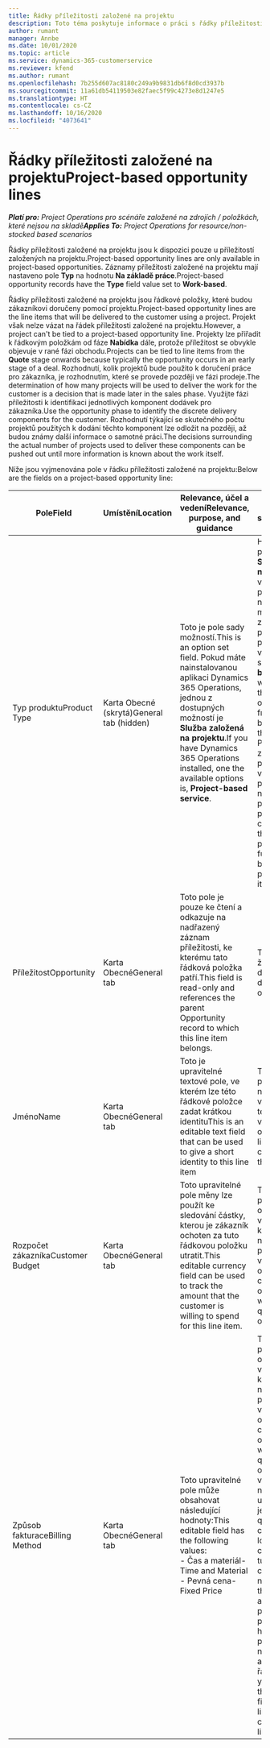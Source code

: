 ```yaml
---
title: Řádky příležitosti založené na projektu
description: Toto téma poskytuje informace o práci s řádky příležitosti založené na projektu.
author: rumant
manager: Annbe
ms.date: 10/01/2020
ms.topic: article
ms.service: dynamics-365-customerservice
ms.reviewer: kfend
ms.author: rumant
ms.openlocfilehash: 7b255d607ac8180c249a9b9831db6f8d0cd3937b
ms.sourcegitcommit: 11a61db54119503e82faec5f99c4273e8d1247e5
ms.translationtype: HT
ms.contentlocale: cs-CZ
ms.lasthandoff: 10/16/2020
ms.locfileid: "4073641"
---
```

# <a name="project-based-opportunity-lines"></a><span data-ttu-id="6464b-103">Řádky příležitosti založené na projektu</span><span class="sxs-lookup"><span data-stu-id="6464b-103">Project-based opportunity lines</span></span>

<span data-ttu-id="6464b-104">_**Platí pro:** Project Operations pro scénáře založené na zdrojích / položkách, které nejsou na skladě_</span><span class="sxs-lookup"><span data-stu-id="6464b-104">_**Applies To:** Project Operations for resource/non-stocked based scenarios_</span></span>


<span data-ttu-id="6464b-105">Řádky příležitosti založené na projektu jsou k dispozici pouze u příležitostí založených na projektu.</span><span class="sxs-lookup"><span data-stu-id="6464b-105">Project-based opportunity lines are only available in project-based opportunities.</span></span> <span data-ttu-id="6464b-106">Záznamy příležitosti založené na projektu mají nastaveno pole **Typ** na hodnotu **Na základě práce**.</span><span class="sxs-lookup"><span data-stu-id="6464b-106">Project-based opportunity records have the **Type** field value set to **Work-based**.</span></span>

<span data-ttu-id="6464b-107">Řádky příležitosti založené na projektu jsou řádkové položky, které budou zákazníkovi doručeny pomocí projektu.</span><span class="sxs-lookup"><span data-stu-id="6464b-107">Project-based opportunity lines are the line items that will be delivered to the customer using a project.</span></span> <span data-ttu-id="6464b-108">Projekt však nelze vázat na řádek příležitosti založené na projektu.</span><span class="sxs-lookup"><span data-stu-id="6464b-108">However, a project can't be tied to a project-based opportunity line.</span></span> <span data-ttu-id="6464b-109">Projekty lze přiřadit k řádkovým položkám od fáze **Nabídka** dále, protože příležitost se obvykle objevuje v rané fázi obchodu.</span><span class="sxs-lookup"><span data-stu-id="6464b-109">Projects can be tied to line items from the **Quote** stage onwards because typically the opportunity occurs in an early stage of a deal.</span></span> <span data-ttu-id="6464b-110">Rozhodnutí, kolik projektů bude použito k doručení práce pro zákazníka, je rozhodnutím, které se provede později ve fázi prodeje.</span><span class="sxs-lookup"><span data-stu-id="6464b-110">The determination of how many projects will be used to deliver the work for the customer is a decision that is made later in the sales phase.</span></span> <span data-ttu-id="6464b-111">Využijte fázi příležitosti k identifikaci jednotlivých komponent dodávek pro zákazníka.</span><span class="sxs-lookup"><span data-stu-id="6464b-111">Use the opportunity phase to identify the discrete delivery components for the customer.</span></span> <span data-ttu-id="6464b-112">Rozhodnutí týkající se skutečného počtu projektů použitých k dodání těchto komponent lze odložit na později, až budou známy další informace o samotné práci.</span><span class="sxs-lookup"><span data-stu-id="6464b-112">The decisions surrounding the actual number of projects used to deliver these components can be pushed out until more information is known about the work itself.</span></span>

<span data-ttu-id="6464b-113">Níže jsou vyjmenována pole v řádku příležitosti založené na projektu:</span><span class="sxs-lookup"><span data-stu-id="6464b-113">Below are the fields on a project-based opportunity line:</span></span>

| <span data-ttu-id="6464b-114">**Pole**</span><span class="sxs-lookup"><span data-stu-id="6464b-114">**Field**</span></span> | <span data-ttu-id="6464b-115">**Umístění**</span><span class="sxs-lookup"><span data-stu-id="6464b-115">**Location**</span></span> | <span data-ttu-id="6464b-116">**Relevance, účel a vedení**</span><span class="sxs-lookup"><span data-stu-id="6464b-116">**Relevance, purpose, and guidance**</span></span> | <span data-ttu-id="6464b-117">**Dopad na následné složky**</span><span class="sxs-lookup"><span data-stu-id="6464b-117">**Downstream impact**</span></span> |
| --- | --- | --- | --- |
| <span data-ttu-id="6464b-118">Typ produktu</span><span class="sxs-lookup"><span data-stu-id="6464b-118">Product Type</span></span> | <span data-ttu-id="6464b-119">Karta Obecné (skrytá)</span><span class="sxs-lookup"><span data-stu-id="6464b-119">General tab (hidden)</span></span> | <span data-ttu-id="6464b-120">Toto je pole sady možností.</span><span class="sxs-lookup"><span data-stu-id="6464b-120">This is an option set field.</span></span> <span data-ttu-id="6464b-121">Pokud máte nainstalovanou aplikaci Dynamics 365 Operations, jednou z dostupných možností je **Služba založená na projektu**.</span><span class="sxs-lookup"><span data-stu-id="6464b-121">If you have Dynamics 365 Operations installed, one the available options is, **Project-based service**.</span></span>  | <span data-ttu-id="6464b-122">Hodnota tohoto pole se nastaví na **Služba založená na projektu** , když vytvoříte řádek příležitosti založené na projektu z mřížky řádků založených na projektu v příležitosti.</span><span class="sxs-lookup"><span data-stu-id="6464b-122">The value of this field is set to **Project-based service** when you create the project-based opportunity line from the project-based lines grid on the Opportunity.</span></span> <br> <span data-ttu-id="6464b-123">Pokud tuto hodnotu změníte nebo přepíšete, nebude u vašich řádkových položek založených na projektu povolena funkce projektu.</span><span class="sxs-lookup"><span data-stu-id="6464b-123">If you change or override this value, the project functionality won't be enabled on your project-based line items.</span></span> |
| <span data-ttu-id="6464b-124">Příležitost</span><span class="sxs-lookup"><span data-stu-id="6464b-124">Opportunity</span></span> | <span data-ttu-id="6464b-125">Karta Obecné</span><span class="sxs-lookup"><span data-stu-id="6464b-125">General tab</span></span> | <span data-ttu-id="6464b-126">Toto pole je pouze ke čtení a odkazuje na nadřazený záznam příležitosti, ke kterému tato řádková položka patří.</span><span class="sxs-lookup"><span data-stu-id="6464b-126">This field is read-only and references the parent Opportunity record to which this line item belongs.</span></span> | <span data-ttu-id="6464b-127">Toto pole nemá žádný následný dopad.</span><span class="sxs-lookup"><span data-stu-id="6464b-127">There is no downstream impact of this field.</span></span> |
| <span data-ttu-id="6464b-128">Jméno</span><span class="sxs-lookup"><span data-stu-id="6464b-128">Name</span></span> | <span data-ttu-id="6464b-129">Karta Obecné</span><span class="sxs-lookup"><span data-stu-id="6464b-129">General tab</span></span> | <span data-ttu-id="6464b-130">Toto je upravitelné textové pole, ve kterém lze této řádkové položce zadat krátkou identitu</span><span class="sxs-lookup"><span data-stu-id="6464b-130">This is an editable text field that can be used to give a short identity to this line item</span></span> | <span data-ttu-id="6464b-131">Tato hodnota se přenese do řádku nabídky, když vytvoříte nabídku z této příležitosti</span><span class="sxs-lookup"><span data-stu-id="6464b-131">This value is carried over to the quote line when you create a quote from this opportunity</span></span> |
| <span data-ttu-id="6464b-132">Rozpočet zákazníka</span><span class="sxs-lookup"><span data-stu-id="6464b-132">Customer Budget</span></span> | <span data-ttu-id="6464b-133">Karta Obecné</span><span class="sxs-lookup"><span data-stu-id="6464b-133">General tab</span></span> | <span data-ttu-id="6464b-134">Toto upravitelné pole měny lze použít ke sledování částky, kterou je zákazník ochoten za tuto řádkovou položku utratit.</span><span class="sxs-lookup"><span data-stu-id="6464b-134">This editable currency field can be used to track the amount that the customer is willing to spend for this line item.</span></span> | <span data-ttu-id="6464b-135">Tato hodnota se přenese do odpovídajícího pole v řádku nabídky, když vytvoříte nabídku z této příležitosti</span><span class="sxs-lookup"><span data-stu-id="6464b-135">This value is carried over to the corresponding field on the quote line when you create a quote from this opportunity</span></span> |
| <span data-ttu-id="6464b-136">Způsob fakturace</span><span class="sxs-lookup"><span data-stu-id="6464b-136">Billing Method</span></span> | <span data-ttu-id="6464b-137">Karta Obecné</span><span class="sxs-lookup"><span data-stu-id="6464b-137">General tab</span></span> | <span data-ttu-id="6464b-138">Toto upravitelné pole může obsahovat následující hodnoty:</span><span class="sxs-lookup"><span data-stu-id="6464b-138">This editable field has the following values:</span></span></br><span data-ttu-id="6464b-139">- Čas a materiál</span><span class="sxs-lookup"><span data-stu-id="6464b-139">- Time and Material</span></span></br><span data-ttu-id="6464b-140">- Pevná cena</span><span class="sxs-lookup"><span data-stu-id="6464b-140">- Fixed Price</span></span> | <span data-ttu-id="6464b-141">Tato hodnota se přenese do odpovídajícího pole v řádku nabídky, když vytvoříte nabídku z této příležitosti.</span><span class="sxs-lookup"><span data-stu-id="6464b-141">This value is carried over to the corresponding field on the quote line when you create a quote from this opportunity.</span></span> <span data-ttu-id="6464b-142">Po vytvoření řádku nabídky je pole uzamčeno a nelze jej změnit.</span><span class="sxs-lookup"><span data-stu-id="6464b-142">After the quote line is created, the field is locked and can't be changed.</span></span> <span data-ttu-id="6464b-143">Přiřaďte tuto hodnotu pole co nejpřesněji.</span><span class="sxs-lookup"><span data-stu-id="6464b-143">Assign this field value as accurately as possible.</span></span> <span data-ttu-id="6464b-144">Pokud potřebujete změnit hodnotu tohoto pole v řádku nabídky, odstraňte a znovu vytvořte řádek nabídky.</span><span class="sxs-lookup"><span data-stu-id="6464b-144">If you need to change the value of this field on the quote line, delete and re-create the quote line.</span></span> |
